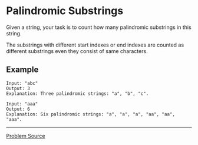 # Palindromic Substrings

Given a string, your task is to count how many palindromic substrings in this string.

The substrings with different start indexes or end indexes are counted as different substrings even 
they consist of same characters.

Example
-------

```text
Input: "abc"
Output: 3
Explanation: Three palindromic strings: "a", "b", "c".
```

```text
Input: "aaa"
Output: 6
Explanation: Six palindromic strings: "a", "a", "a", "aa", "aa", "aaa".
```

---

[Problem Source](https://leetcode.com/problems/palindromic-substrings/description/)
